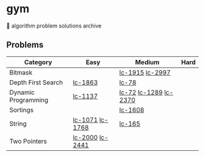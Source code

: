 # gym

🥦 algorithm problem solutions archive

## Problems

| Category | Easy | Medium | Hard |
|---|---|---|---|
| Bitmask | | [lc-1915](https://github.com/jooncco/gym/tree/main/src/leetcode/java/p1915) [lc-2997](https://github.com/jooncco/gym/tree/main/src/leetcode/java/p2997) ||
| Depth First Search | [lc-1863](https://github.com/jooncco/gym/tree/main/src/leetcode/java/p1863) | [lc-78](https://github.com/jooncco/gym/tree/main/src/leetcode/java/p78) ||
| Dynamic Programming | [lc-1137](https://github.com/jooncco/gym/tree/main/src/leetcode/java/p1137) | [lc-72](https://github.com/jooncco/gym/tree/main/src/leetcode/java/p72) [lc-1289](https://github.com/jooncco/gym/tree/main/src/leetcode/java/p1289) [lc-2370](https://github.com/jooncco/gym/tree/main/src/leetcode/java/p2370)||
| Sortings ||[lc-1608](https://github.com/jooncco/gym/tree/main/src/leetcode/java/p1608)||
| String |[lc-1071](https://leetcode.com/problems/greatest-common-divisor-of-strings/description/?envType=study-plan-v2&envId=leetcode-75) [lc-1768](https://leetcode.com/problems/merge-strings-alternately/?envType=study-plan-v2&envId=leetcode-75)|[lc-165](https://github.com/jooncco/gym/tree/main/src/leetcode/java/p165)||
| Two Pointers | [lc-2000](https://github.com/jooncco/gym/tree/main/src/leetcode/java/p2000) [lc-2441](https://github.com/jooncco/gym/tree/main/src/leetcode/java/p2441) |||